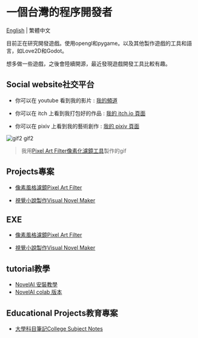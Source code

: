 # 一個台灣的程序開發者
[English](https://github.com/JingShing/JingShing/blob/main/README.md) | 繁體中文

目前正在研究開發遊戲。使用opengl和pygame。以及其他製作遊戲的工具和語言，如Love2D和Godot。

想多做一些遊戲，之後會陸續開源，最近發現遊戲開發工具比較有趣。

## Social website社交平台

* 你可以在 youtube 看到我的影片 : [我的頻道](https://www.youtube.com/channel/UC2cU-8zZmT8uXfjdTQqD7QQ)

* 你可以在 itch 上看到我打包好的作品 : [我的 itch.io 頁面](https://jingshing.itch.io/)

* 你可以在 pixiv 上看到我的藝術創作 : [我的 pixiv 頁面](https://www.pixiv.net/users/17213989)

![gif2 gif2](https://github.com/JingShing/Pixel-Art-transform-in-python/blob/main/sample/gif2.gif)
> 我用[Pixel Art Filter像素化濾鏡工具](https://jingshing.itch.io/pixel-art-filter)製作的gif

## Projects專案

* [像素風格濾鏡Pixel Art Filter](https://github.com/JingShing/Pixel-Art-transform-in-python)

* [視覺小說製作Visual Novel Maker](https://github.com/JingShing/Visual-Novel-Editor)

## EXE

* [像素風格濾鏡Pixel Art Filter](https://jingshing.itch.io/pixel-art-filter)

* [視覺小說製作Visual Novel Maker](https://github.com/JingShing/Visual-Novel-Editor)

## tutorial教學
* [NovelAI 安裝教學](https://github.com/JingShing/NovelAI-installation-tutorial)
* [NovelAI colab 版本](https://github.com/JingShing/novelai-colab-ver)

## Educational Projects教育專案
* [大學科目筆記College Subject Notes](https://github.com/university-subject/.github/blob/main/profile/README.md)
